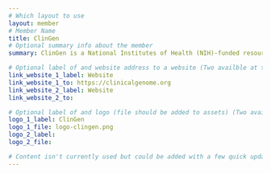 ```yaml
---
# Which layout to use
layout: member
# Member Name
title: ClinGen
# Optional summary info about the member
summary: ClinGen is a National Institutes of Health (NIH)-funded resource dedicated to building a central resource that defines the clinical relevance of genes and variants for use in precision medicine and research.

# Optional label of and website address to a website (Two availble at the moment)
link_website_1_label: Website
link_website_1_to: https://clinicalgenome.org
link_website_2_label: Website
link_website_2_to:

# Optional label of and logo (file should be added to assets) (Two availble at the moment).
logo_1_label: ClinGen
logo_1_file: logo-clingen.png
logo_2_label:
logo_2_file:

# Content isn't currently used but could be added with a few quick updates if needed to allow for pages
---
```

